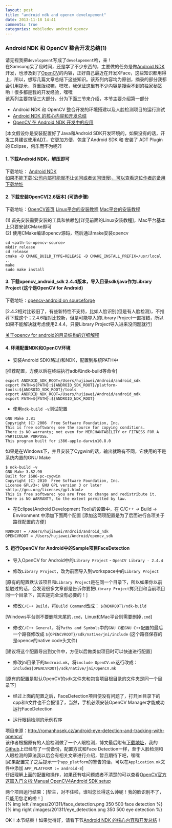 ```yaml
---
layout: post
title: "android ndk and opencv developement"
date: 2013-11-18 14:41
comments: true
categories: mobiledev android opencv
---
```


### Android NDK 和 OpenCV 整合开发总结(1)

请无视我把`development`写成了`developement`哈，亲！  
在Samsung呆了段时间，还是学了不少东西的，主要做的任务是做[Android NDK](http://developer.android.com/tools/sdk/ndk/index.html)开发，也涉及到了[OpenCV](http://opencv.org/)的内容，正好自己最近在开发XFace，这些知识都用得上，所以，想写几篇文章总结下这些知识。该系列内容均为原创，摘录的部分我都会引用提示，尊重版权嘛，嘿嘿，我保证这里有不少内容是搜索不到的独家秘笈哟！很多都是我的开发经验，嘿嘿  
该系列主要包括三大部分，分为下面三节来介绍，本节主要介绍第一部分

* Android NDK 和 OpenCV 整合开发的环境搭建以及人脸检测项目的运行测试
* [Android NDK 的核心内容和开发总结](http://hujiaweibujidao.github.io/blog/2013/11/18/android-ndk-and-opencv-development-2/)
* [OpenCV 在 Android NDK 开发中的应用](http://hujiaweibujidao.github.io/blog/2013/11/18/android-ndk-and-opencv-development-3/)

[本文假设你是安装配置好了Java和Android SDK开发环境的，如果没有的话，开发工具建议使用[ADT](http://developer.android.com/sdk/installing/bundle.html)，它更加方便，包含了Android SDK 和 安装了 ADT Plugin 的 Eclipse，何乐而不为呢?]

#### 1. 下载Android NDK，解压即可

下载地址： [Android NDK](https://developer.android.com/tools/sdk/ndk/index.html)   
[如果不能下载(公司内部可能就不让访问或者访问很慢)，可以查看这位作者的备用下载地址](http://download.csdn.net/download/xiao87651234/3991166)

#### 2. 下载安装OpenCV[2.6版本] (可选步骤)

下载地址：[OpenCV首页](http://opencv.org/) 
[Linux平台的安装教程](http://docs.opencv.org/trunk/doc/tutorials/introduction/linux_install/linux_install.html#linux-installation)  [Mac平台的安装教程](http://tilomitra.com/opencv-on-mac-osx/ ) 

(1) 首先安装需要安装的工具和依赖包[详见前面的Linux安装教程]，Mac平台基本上只要安装CMake即可   
(2) 使用CMake编译opencv源码，然后通过make安装opencv

```
cd <path-to-opencv-source>
mkdir release
cd release
cmake -D CMAKE_BUILD_TYPE=RELEASE -D CMAKE_INSTALL_PREFIX=/usr/local .. 
make
sudo make install
```

#### 3. 下载opencv_android_sdk 2.4.4版本，导入目录sdk/java作为Library Project (这个是OpenCV for Android)

下载地址：[opencv-android on sourceforge](http://sourceforge.net/projects/opencvlibrary/files/opencv-android/)

[2.4.2相对比较旧了，有些新特性不支持，比如人脸识别(但是有人脸检测)，不推荐下载这个；2.4.6相对比较新，但是可能导入的Library Project一直报错，所以如果不能解决就考虑使用2.4.4，只要Library Project导入进来没问题就行]

[关于opencv for android的目录结构的详细解释](http://docs.opencv.org/doc/tutorials/introduction/android_binary_package/O4A_SDK.html#general-info)

#### 4. 环境配置NDK和OpenCV环境

- 安装Android SDK(略过)和NDK，配置到系统PATH中

[推荐配置，方便以后在终端执行adb和ndk-build等命令]

```
export ANDROID_SDK_ROOT=/Users/hujiawei/Android/android_sdk
export PATH=${PATH}:${ANDROID_SDK_ROOT}/platform-tools:${ANDROID_SDK_ROOT}/tools
export ANDROID_NDK_ROOT=/Users/hujiawei/Android/android_ndk
export PATH=${PATH}:${ANDROID_NDK_ROOT}
```

- 使用`ndk-build -v`测试配置

```
GNU Make 3.81
Copyright (C) 2006  Free Software Foundation, Inc.
This is free software; see the source for copying conditions.
There is NO warranty; not even for MERCHANTABILITY or FITNESS FOR A
PARTICULAR PURPOSE.
This program built for i386-apple-darwin10.8.0
```

如果是在Windows下，并且安装了Cygwin的话，输出就略有不同，它使用的不是系统内置的GNU Make

```
$ ndk-build -v
GNU Make 3.82.90
Built for i686-pc-cygwin
Copyright (C) 2010  Free Software Foundation, Inc.
License GPLv3+: GNU GPL version 3 or later <http://gnu.org/licenses/gpl.html>
This is free software: you are free to change and redistribute it.
There is NO WARRANTY, to the extent permitted by law.
```

- 在Eclipse(Android Development Tool)的设置中，在 C/C++ -> Build -> Environment 中添加下面两个配置 [添加这两项配置是为了后面进行各项关于路径配置的方便]

```
NDKROOT = /Users/hujiawei/Android/android_ndk
OPENCVROOT = /Users/hujiawei/Android/opencv_sdk
```

#### 5. 运行OpenCV for Android中的Sample项目FaceDetection

- 导入OpenCV for Android中的`Library Project` - `OpenCV Library - 2.4.4`

- 修改`Library Project`，改为前面导入到workspace中的`Library Project`

[原有的配置默认该项目和`Library Project`是在同一个目录下，所以如果你以前接触过的话，会发现很多文章都是告诉你要把`Library Project`拷贝到和当前项目同一个目录下，其实是完全没有必要的！]

- 修改`C/C++ Build`，将`Build Command`改成： `${NDKROOT}/ndk-build`  

[Windows平台则不要删除末尾的`.cmd`，Linux和Mac平台则需要删掉`.cmd`]

- 修改`C/C++ General`，将`Paths and Symbols`中的`GNU C`和`GNU C++`配置的最后一个路径修改成 `${OPENCVROOT}/sdk/native/jni/include` (这个路径保存的是opencv的native code头文件)

[建议将这个配置导出到文件中，方便以后做类似项目时可以快速进行配置]

- 修改jni目录下的`Android.mk`，将`include OpenCV.mk`这行改成：`include${OPENCVROOT}/sdk/native/jni/OpenCV.mk`

[原有的配置是默认OpenCV的sdk文件夹和包含项目根目录的文件夹是同一个目录下]

- 经过上面的配置之后，FaceDetection项目便没有问题了，打开jni目录下的cpp和h文件也不会报错了，当然，手机必须安装OpenCV Manager才能成功运行FaceDetection

- 运行眼镜检测的示例程序

项目来源：<http://romanhosek.cz/android-eye-detection-and-tracking-with-opencv/>  
该作者根据原有的人脸检测做了一个人眼检测，博文最后附有[下载地址](http://romanhosek.cz/?wpdmact=process&did=MS5ob3RsaW5r)，我的[Github](https://github.com/yinger090807/XFace)上已经有了一份备份，配置方式和Face Detection一样，至于人脸检测和人眼检测的算法我以后会有相关文章进行介绍，暂且期待下吧，嘿嘿  
[如果配置完了之后提示一个`app_platform`的警告的话，可以在`Application.mk`文件中添加 `APP_PLATFORM := android-8`]  
仔细理解上面的配置和操作，如果还有啥问题或者不清楚的可以查看[OpenCV官方这篇入门文档:Manual OpenCV4Android SDK setup](http://docs.opencv.org/doc/tutorials/introduction/android_binary_package/O4A_SDK.html)

两个项目运行结果：[帮主，对不住啦，谁叫您长得这么帅呢！我的脸识别不了，只能用您老的啦！]   
{% img left /images/201311/face_detection.png 350 500 face detection %}
{% img right /images/201311/eye_detection.png 350 500 eye detection %}

OK！本节结束！如果觉得好，请看下节[Android NDK 的核心内容和开发总结](http://hujiaweibujidao.github.io/blog/2013/11/18/android-ndk-and-opencv-development-2/)！

